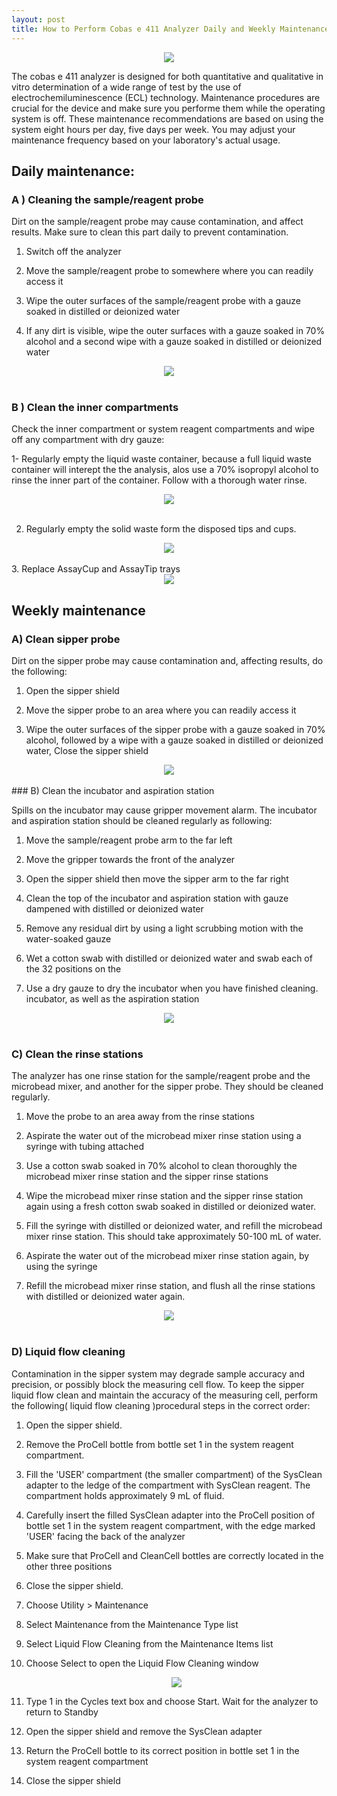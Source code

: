 ```yaml
---
layout: post
title: How to Perform Cobas e 411 Analyzer Daily and Weekly Maintenance Procedures
---
```



<div style="text-align:center"><img src="/images/cobas_e_411_analyzer1.png" /></div>

The cobas e 411 analyzer is designed for both quantitative and qualitative in vitro determination of a wide range of test by the use of electrochemiluminescence (ECL) technology. Maintenance procedures are crucial for the device and make sure you performe them while the operating system is off. These maintenance recommendations are based on using the system eight hours per day, five days per week. You may adjust your maintenance frequency based on your laboratory's actual usage.


## Daily maintenance: 

### A ) Cleaning the sample/reagent probe

Dirt on the sample/reagent probe may cause contamination, and affect results. Make sure to clean this part daily to prevent contamination.

1. Switch off the analyzer

2. Move the sample/reagent probe to somewhere where you can readily access it

3. Wipe the outer surfaces of the sample/reagent probe with a gauze soaked in distilled or deionized water

4. If any dirt is visible, wipe the outer surfaces with a gauze soaked in 70% alcohol and a second wipe with a gauze soaked in distilled or deionized water


<div style="text-align:center"><img src="/images/cobas_e_411_analyzer2.png" /></div>

<br>

### B ) Clean the inner compartments

Check the inner compartment or system reagent compartments and wipe off any compartment with dry gauze:

1- Regularly empty the liquid waste container, because a full liquid waste container will interept the the analysis, alos use a 70% isopropyl alcohol to rinse the inner part of the container. Follow with a thorough water rinse.


<div style="text-align:center"><img src="/images/cobas_e_411_analyzer3.jpg" /></div>

<br>

2. Regularly empty the solid waste form the disposed tips and cups.

<div style="text-align:center"><img src="/images/cobas_e_411_analyzer3b.jpg" /></div>

<br>
3. Replace AssayCup and AssayTip trays


<div style="text-align:center"><img src="/images/cobas_e_411_analyzer4.jpg" /></div>

## Weekly maintenance

### A) Clean sipper probe


Dirt on the sipper probe may cause contamination and, affecting results, do the following:

1. Open the sipper shield

2. Move the sipper probe to an area where you can readily access it

3. Wipe the outer surfaces of the sipper probe with a gauze soaked in 70% alcohol, followed by a wipe with a gauze soaked in distilled or deionized water, Close the sipper shield

<div style="text-align:center"><img src="/images/cobas_e_411_analyzer5.jpg" /></div>

<Br>
### B) Clean the incubator and aspiration station

Spills on the incubator may cause gripper movement alarm. The incubator and aspiration station should be cleaned regularly as following:

1. Move the sample/reagent probe arm to the far left

2. Move the gripper towards the front of the analyzer

3. Open the sipper shield then move the sipper arm to the far right
 
4. Clean the top of the incubator and aspiration station with gauze  dampened with distilled or deionized water

5. Remove any residual dirt by using a light scrubbing motion with the water-soaked gauze
 
6. Wet a cotton swab with distilled or deionized water and swab each of the 32 positions on the

7. Use a dry gauze to dry the incubator when you have finished cleaning. incubator, as well as the aspiration station



<div style="text-align:center"><img src="/images/cobas_e_411_analyzer6.png" /></div>

<Br>


### C) Clean the rinse stations

The analyzer has one rinse station for the sample/reagent probe and the microbead mixer, and another for the sipper probe. They should be cleaned regularly. 

1. Move the probe to an area away from the rinse stations

2. Aspirate the water out of the microbead mixer rinse station using a syringe with tubing attached

3. Use a cotton swab soaked in 70% alcohol to clean thoroughly the microbead mixer rinse station and the sipper rinse stations

4. Wipe the microbead mixer rinse station and the sipper rinse station again using a fresh cotton swab soaked in distilled or deionized water.

5. Fill the syringe with distilled or deionized water, and refill the microbead mixer rinse station. This should take approximately 50-100 mL of water.

6. Aspirate the water out of the microbead mixer rinse station again, by using the syringe

7. Refill the microbead mixer rinse station, and flush all the rinse stations with distilled or deionized water again.


<div style="text-align:center"><img src="/images/cobas_e_411_analyzer7.jpg" /></div>

<br>

### D) Liquid flow cleaning

Contamination in the sipper system may degrade sample accuracy and precision, or possibly block the measuring cell flow. To keep the sipper liquid flow clean and maintain the accuracy of the measuring cell, perform the following( liquid flow cleaning )procedural steps in the correct order:

1. Open the sipper shield. 

2. Remove the ProCell bottle from bottle set 1 in the system reagent compartment. 

3. Fill the 'USER' compartment (the smaller compartment) of the SysClean adapter to the ledge of the compartment with SysClean reagent. The compartment holds approximately 9 mL of fluid. 

4. Carefully insert the filled SysClean adapter into the ProCell position of bottle set 1 in the system reagent compartment, with the edge marked 'USER' facing the back of the analyzer 
 
5. Make sure that ProCell and CleanCell bottles are correctly located in the other three positions 

6. Close the sipper shield.

7. Choose Utility > Maintenance

8. Select Maintenance from the Maintenance Type list 

9. Select Liquid Flow Cleaning from the Maintenance Items list

10. Choose Select to open the Liquid Flow Cleaning window

    
    <div style="text-align:center"><img src="/images/cobas_e_411_analyzer9.jpg" /></div>



11. Type 1 in the Cycles text box and choose Start. Wait for the analyzer to return to Standby

12. Open the sipper shield and remove the SysClean adapter

13. Return the ProCell bottle to its correct position in bottle set 1 in the system reagent compartment

14. Close the sipper shield






